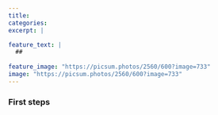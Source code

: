 ```yaml
---
title: 
categories:
excerpt: |

feature_text: |
  ## 
  
feature_image: "https://picsum.photos/2560/600?image=733"
image: "https://picsum.photos/2560/600?image=733"
---
```


### First steps
